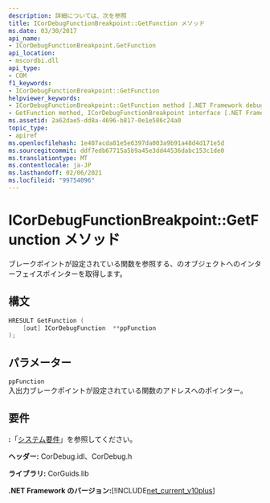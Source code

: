 ```yaml
---
description: 詳細については、次を参照
title: ICorDebugFunctionBreakpoint::GetFunction メソッド
ms.date: 03/30/2017
api_name:
- ICorDebugFunctionBreakpoint.GetFunction
api_location:
- mscordbi.dll
api_type:
- COM
f1_keywords:
- ICorDebugFunctionBreakpoint::GetFunction
helpviewer_keywords:
- ICorDebugFunctionBreakpoint::GetFunction method [.NET Framework debugging]
- GetFunction method, ICorDebugFunctionBreakpoint interface [.NET Framework debugging]
ms.assetid: 2a62dae5-dd8a-4696-b817-0e1e586c24a0
topic_type:
- apiref
ms.openlocfilehash: 1e407acda81e5e6397da003a9b91a48d4d171e5d
ms.sourcegitcommit: ddf7edb67715a5b9a45e3dd44536dabc153c1de0
ms.translationtype: MT
ms.contentlocale: ja-JP
ms.lasthandoff: 02/06/2021
ms.locfileid: "99754096"
---
```

# <a name="icordebugfunctionbreakpointgetfunction-method"></a>ICorDebugFunctionBreakpoint::GetFunction メソッド

ブレークポイントが設定されている関数を参照する、のオブジェクトへのインターフェイスポインターを取得します。  
  
## <a name="syntax"></a>構文  
  
```cpp  
HRESULT GetFunction (  
    [out] ICorDebugFunction  **ppFunction  
);  
```  
  
## <a name="parameters"></a>パラメーター  

 `ppFunction`  
 入出力ブレークポイントが設定されている関数のアドレスへのポインター。  
  
## <a name="requirements"></a>要件  

 **:**「[システム要件](../../get-started/system-requirements.md)」を参照してください。  
  
 **ヘッダー:** CorDebug.idl、CorDebug.h  
  
 **ライブラリ:** CorGuids.lib  
  
 **.NET Framework のバージョン:**[!INCLUDE[net_current_v10plus](../../../../includes/net-current-v10plus-md.md)]
